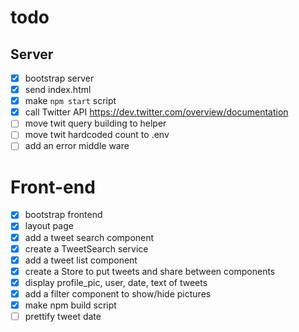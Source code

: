 # todo

## Server

* [x] bootstrap server
* [x] send index.html
* [x] make `npm start` script
* [x] call Twitter API https://dev.twitter.com/overview/documentation
* [ ] move twit query building to helper
* [ ] move twit hardcoded count to .env
* [ ] add an error middle ware

# Front-end

* [x] bootstrap frontend
* [x] layout page
* [x] add a tweet search component
* [x] create a TweetSearch service
* [x] add a tweet list component
* [x] create a Store to put tweets and share between components
* [x] display profile_pic, user, date, text of tweets
* [x] add a filter component to show/hide pictures
* [x] make npm build script
* [ ] prettify tweet date
